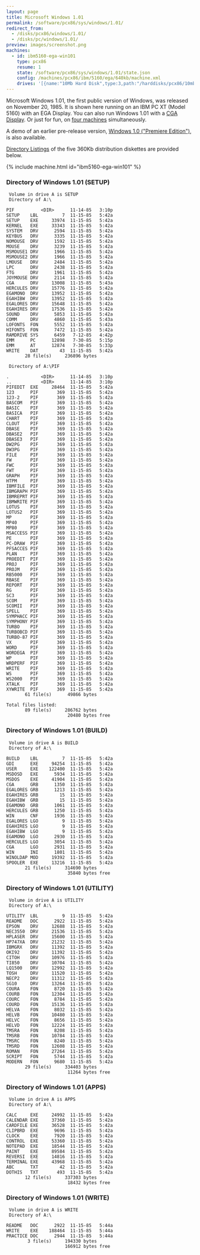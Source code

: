```yaml
---
layout: page
title: Microsoft Windows 1.01
permalink: /software/pcx86/sys/windows/1.01/
redirect_from:
  - /disks/pcx86/windows/1.01/
  - /disks/pc/windows/1.01/
preview: images/screenshot.png
machines:
  - id: ibm5160-ega-win101
    type: pcx86
    resume: 1
    state: /software/pcx86/sys/windows/1.01/state.json
    config: /machines/pcx86/ibm/5160/ega/640kb/machine.xml
    drives: '[{name:"10Mb Hard Disk",type:3,path:"/harddisks/pcx86/10mb/PCDOS200-WIN101-EGA.json"}]'
---
```


Microsoft Windows 1.01, the first public version of Windows, was released on November 20, 1985.
It is shown here running on an IBM PC XT (Model 5160) with an EGA Display.  You can also run Windows 1.01
with a [CGA Display](cga/).  Or just for fun, on [four machines](array/) simultaneously.

A demo of an earlier pre-release version, [Windows 1.0 ("Premiere Edition")](../1.00/), is also available.

[Directory Listings](#directory-of-windows-101-setup) of the five 360Kb distribution diskettes are provided below.

{% include machine.html id="ibm5160-ega-win101" %}

### Directory of Windows 1.01 (SETUP)

     Volume in drive A is SETUP
     Directory of A:\

    PIF          <DIR>      11-14-85   3:10p
    SETUP    LBL         7  11-15-85   5:42a
    SETUP    EXE     33974  11-15-85   5:42a
    KERNEL   EXE     33343  11-15-85   5:42a
    SYSTEM   DRV      2594  11-15-85   5:42a
    KEYBUS   DRV      3335  11-15-85   5:42a
    NOMOUSE  DRV      1592  11-15-85   5:42a
    MOUSE    DRV      3239  11-15-85   5:42a
    MSMOUSE1 DRV      1966  11-15-85   5:42a
    MSMOUSE2 DRV      1966  11-15-85   5:42a
    LMOUSE   DRV      2484  11-15-85   5:42a
    LPC      DRV      2438  11-15-85   5:42a
    FTG      DRV      1961  11-15-85   5:42a
    JOYMOUSE DRV      2114  11-15-85   5:42a
    CGA      DRV     13008  11-15-85   5:43a
    HERCULES DRV     15776  11-15-85   5:42a
    EGAMONO  DRV     13952  11-15-85   5:42a
    EGAHIBW  DRV     13952  11-15-85   5:42a
    EGALORES DRV     15648  11-15-85   5:42a
    EGAHIRES DRV     17536  11-15-85   5:42a
    SOUND    DRV      5853  11-15-85   5:42a
    COMM     DRV      4860  11-15-85   5:43a
    LOFONTS  FON      5552  11-15-85   5:42a
    HIFONTS  FON      7472  11-15-85   5:42a
    RAMDRIVE SYS      6459   7-12-85   4:42p
    EMM      PC      12898   7-30-85   5:15p
    EMM      AT      12874   7-30-85   5:33p
    WRITE    DAT        43  11-15-85   5:42a
           28 file(s)     236896 bytes

     Directory of A:\PIF

    .            <DIR>      11-14-85   3:10p
    ..           <DIR>      11-14-85   3:10p
    PIFEDIT  EXE     28464  11-15-85   5:42a
    123      PIF       369  11-15-85   5:42a
    123-2    PIF       369  11-15-85   5:42a
    BASCOM   PIF       369  11-15-85   5:42a
    BASIC    PIF       369  11-15-85   5:42a
    BASICA   PIF       369  11-15-85   5:42a
    CHART    PIF       369  11-15-85   5:42a
    CLOUT    PIF       369  11-15-85   5:42a
    DBASE    PIF       369  11-15-85   5:42a
    DBASE2   PIF       369  11-15-85   5:42a
    DBASE3   PIF       369  11-15-85   5:42a
    DW2PG    PIF       369  11-15-85   5:42a
    DW3PG    PIF       369  11-15-85   5:42a
    FILE     PIF       369  11-15-85   5:42a
    FW       PIF       369  11-15-85   5:42a
    FWC      PIF       369  11-15-85   5:42a
    FWT      PIF       369  11-15-85   5:42a
    GRAPH    PIF       369  11-15-85   5:42a
    HTPM     PIF       369  11-15-85   5:42a
    IBMFILE  PIF       369  11-15-85   5:42a
    IBMGRAPH PIF       369  11-15-85   5:42a
    IBMREPRT PIF       369  11-15-85   5:42a
    IBMWRITE PIF       369  11-15-85   5:42a
    LOTUS    PIF       369  11-15-85   5:42a
    LOTUS2   PIF       369  11-15-85   5:42a
    MP       PIF       369  11-15-85   5:42a
    MP40     PIF       369  11-15-85   5:42a
    MP80     PIF       369  11-15-85   5:42a
    MSACCESS PIF       369  11-15-85   5:42a
    PE       PIF       369  11-15-85   5:42a
    PC-DRAW  PIF       369  11-15-85   5:42a
    PFSACCES PIF       369  11-15-85   5:42a
    PLAN     PIF       369  11-15-85   5:42a
    PROEDIT  PIF       369  11-15-85   5:42a
    PROJ     PIF       369  11-15-85   5:42a
    PROJM    PIF       369  11-15-85   5:42a
    RB5000   PIF       369  11-15-85   5:42a
    RBASE    PIF       369  11-15-85   5:42a
    REPORT   PIF       369  11-15-85   5:42a
    RG       PIF       369  11-15-85   5:42a
    SC3      PIF       369  11-15-85   5:42a
    SCOM     PIF       369  11-15-85   5:42a
    SCOMII   PIF       369  11-15-85   5:42a
    SPELL    PIF       369  11-15-85   5:42a
    SYMPHACC PIF       369  11-15-85   5:42a
    SYMPHONY PIF       369  11-15-85   5:42a
    TURBO    PIF       369  11-15-85   5:42a
    TURBOBCD PIF       369  11-15-85   5:42a
    TURBO-87 PIF       369  11-15-85   5:42a
    VX       PIF       369  11-15-85   5:42a
    WORD     PIF       369  11-15-85   5:42a
    WORDEGA  PIF       369  11-15-85   5:42a
    WP       PIF       369  11-15-85   5:42a
    WRDPERF  PIF       369  11-15-85   5:42a
    WRITE    PIF       369  11-15-85   5:42a
    WS       PIF       369  11-15-85   5:42a
    WS2000   PIF       369  11-15-85   5:42a
    XTALK    PIF       369  11-15-85   5:42a
    XYWRITE  PIF       369  11-15-85   5:42a
           61 file(s)      49866 bytes

    Total files listed:
           89 file(s)     286762 bytes
                           20480 bytes free

### Directory of Windows 1.01 (BUILD)

     Volume in drive A is BUILD
     Directory of A:\

    BUILD    LBL         7  11-15-85   5:42a
    GDI      EXE     94254  11-15-85   5:42a
    USER     EXE    122400  11-15-85   5:42a
    MSDOSD   EXE      5934  11-15-85   5:42a
    MSDOS    EXE     41904  11-15-85   5:42a
    CGA      GRB      1350  11-15-85   5:42a
    EGALORES GRB      1213  11-15-85   5:42a
    EGAHIRES GRB        15  11-15-85   5:42a
    EGAHIBW  GRB        15  11-15-85   5:42a
    EGAMONO  GRB      1061  11-15-85   5:42a
    HERCULES GRB      1250  11-15-85   5:42a
    WIN      CNF      1936  11-15-85   5:42a
    EGALORES LGO         9  11-15-85   5:42a
    EGAHIRES LGO         9  11-15-85   5:42a
    EGAHIBW  LGO         9  11-15-85   5:42a
    EGAMONO  LGO      2930  11-15-85   5:42a
    HERCULES LGO      3054  11-15-85   5:42a
    CGA      LGO      2931  11-15-85   5:42a
    WIN      INI      1801  11-15-85   5:42a
    WINOLDAP MOD     19392  11-15-85   5:42a
    SPOOLER  EXE     13216  11-15-85   5:42a
           21 file(s)     314690 bytes
                           35840 bytes free

### Directory of Windows 1.01 (UTILITY)

     Volume in drive A is UTILITY
     Directory of A:\

    UTILITY  LBL         9  11-15-85   5:42a
    README   DOC      2922  11-15-85   5:42a
    EPSON    DRV     12688  11-15-85   5:42a
    NEC3550  DRV     21536  11-15-85   5:42a
    HPLASER  DRV     15600  11-15-85   5:42a
    HP747XA  DRV     21232  11-15-85   5:42a
    IBMGRX   DRV     11392  11-15-85   5:42a
    OKI92    DRV     11392  11-15-85   5:42a
    CITOH    DRV     10976  11-15-85   5:42a
    TI850    DRV     10704  11-15-85   5:42a
    LQ1500   DRV     12992  11-15-85   5:42a
    TOSH     DRV     11520  11-15-85   5:42a
    NECP2    DRV     11312  11-15-85   5:42a
    SG10     DRV     13264  11-15-85   5:42a
    COURA    FON      8720  11-15-85   5:42a
    COURB    FON     12304  11-15-85   5:42a
    COURC    FON      8784  11-15-85   5:42a
    COURD    FON     15136  11-15-85   5:42a
    HELVA    FON      8032  11-15-85   5:42a
    HELVB    FON     10480  11-15-85   5:42a
    HELVC    FON      8656  11-15-85   5:42a
    HELVD    FON     12224  11-15-85   5:42a
    TMSRA    FON      8208  11-15-85   5:42a
    TMSRB    FON     10784  11-15-85   5:42a
    TMSRC    FON      8240  11-15-85   5:42a
    TMSRD    FON     12608  11-15-85   5:42a
    ROMAN    FON     27264  11-15-85   5:42a
    SCRIPT   FON      5744  11-15-85   5:42a
    MODERN   FON      9680  11-15-85   5:42a
           29 file(s)     334403 bytes
                           11264 bytes free

### Directory of Windows 1.01 (APPS)

     Volume in drive A is APPS
     Directory of A:\

    CALC     EXE     24992  11-15-85   5:42a
    CALENDAR EXE     37360  11-15-85   5:42a
    CARDFILE EXE     36528  11-15-85   5:42a
    CLIPBRD  EXE      9696  11-15-85   5:42a
    CLOCK    EXE      7920  11-15-85   5:42a
    CONTROL  EXE     53360  11-15-85   5:42a
    NOTEPAD  EXE     18544  11-15-85   5:42a
    PAINT    EXE     89584  11-15-85   5:42a
    REVERSI  EXE     14816  11-15-85   5:42a
    TERMINAL EXE     43968  11-15-85   5:42a
    ABC      TXT        42  11-15-85   5:42a
    DOTHIS   TXT       493  11-15-85   5:42a
           12 file(s)     337303 bytes
                           18432 bytes free

### Directory of Windows 1.01 (WRITE)

     Volume in drive A is WRITE
     Directory of A:\

    README   DOC      2922  11-15-85   5:44a
    WRITE    EXE    188464  11-15-85   5:44a
    PRACTICE DOC      2944  11-15-85   5:44a
            3 file(s)     194330 bytes
                          166912 bytes free
